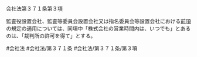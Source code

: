 会社法第３７１条第３項

監査役設置会社、監査等委員会設置会社又は指名委員会等設置会社における[前項](会社法＿＿＿＿第３７１条第２項)の規定の適用については、同項中「株式会社の営業時間内は、いつでも」とあるのは、「裁判所の許可を得て」とする。

#会社法
#会社法/第３７１条
#会社法/第３７１条/第３項
